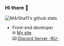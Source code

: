 ### Hi there 👋
![M4r5ha11's github stats](https://github-readme-stats.vercel.app/api?username=M4r5ha11&count_private=true)

- Front-end developer
<br>🌐 [My site](https://m4r5ha11.com) 
<br>⌨️ [Discord Server -RU-](https://discord.gg/N54YxdtfTN)


